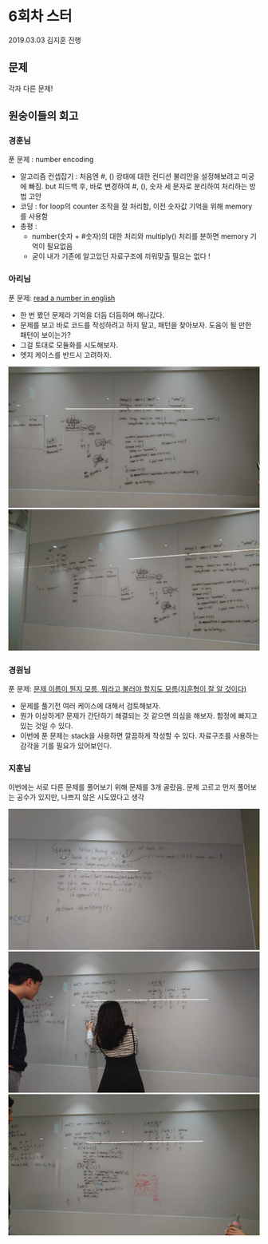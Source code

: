 # 6회차 스터
2019.03.03
김지훈 진행
## 문제
각자 다른 문제!

## 원숭이들의 회고
### 경훈님
푼 문제 : number encoding
* 알고리즘 컨셉잡기 : 처음엔 #, () 캉태에 대한 컨디션 불리안을 설정해보려고 미궁에 빠짐. but 피드백 후, 바로 변경하여 #, (), 숫자 세 문자로 분리하여 처리하는 방법 고안
* 코딩 : for loop의 counter 조작을 잘 처리함, 이전 숫자값 기억을 위해 memory 를 사용함 
* 총평 : 
  - number(숫자 + #숫자)의 대한 처리와 multiply() 처리를 분하면 memory 기억이 필요없음
  - 굳이 내가 기존에 알고있던 자료구조에 끼워맞출 필요는 없다 !


### 아리님
푼 문제: [read a number in english](https://leetcode.com/problems/integer-to-english-words/)
* 한 번 봤던 문제라 기억을 더듬 더듬하며 해나갔다.
* 문제를 보고 바로 코드를 작성하려고 하지 말고, 패턴을 찾아보자. 도움이 될 만한 패턴이 보이는가?
* 그걸 토대로 모듈화를 시도해보자.
* 엣지 케이스를 반드시 고려하자.

![img](images/06/0604.jpg)
![img](images/06/0605.jpg)


### 경원님
푼 문제: [문제 이름이 뭔지 모름, 뭐라고 불러야 할지도 모름(지훈형이 잘 알 것이다)](https://leetcode.com/problems/decode-string/)
* 문제를 풀기전 여러 케이스에 대해서 검토해보자.
* 뭔가 이상하게? 문제가 간단하기 해결되는 것 같으면 의심을 해보자.  함정에 빠지고 있는 것일 수 있다.
* 이번에 푼 문제는 stack을 사용하면 깔끔하게 작성할 수 있다. 자료구조를 사용하는 감각을 기를 필요가 있어보인다.

### 지훈님
이번에는 서로 다른 문제를 풀어보기 위해 문제를 3개 골랐음.
문제 고르고 먼저 풀어보는 공수가 있지만, 나쁘지 않은 시도였다고 생각

![img](images/06/0601.jpg)
![img](images/06/0602.jpg)
![img](images/06/0603.jpg)
